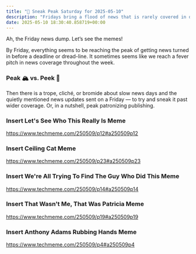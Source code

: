 ```yaml
---
title: "🔮 Sneak Peak Saturday for 2025-05-10"
description: "Fridays bring a flood of news that is rarely covered in depth."
date: 2025-05-10 18:30:40.858719+00:00
---
```


<!-- buttondown-editor-mode: fancy --><p>Ah, the Friday news dump. Let’s see the memes!</p><p>By Friday, everything seems to be reaching the peak of getting news turned in before a deadline or dread-line. It sometimes seems like we reach a fever pitch in news coverage throughout the week.</p><h3>Peak 🏔️ vs. Peek 👀</h3><p>Then there is a trope, cliché, or bromide about slow news days and the quietly mentioned news updates sent on a Friday — to try and sneak it past wider coverage. Or, in a nutshell, peak patronizing publishing.</p><h3>Insert Let's See Who This Really Is Meme</h3><p><a target="_blank" rel="noopener noreferrer nofollow" href="https://www.techmeme.com/250509/p12#a250509p12">https://www.techmeme.com/250509/p12#a250509p12</a></p><h3>Insert Ceiling Cat Meme</h3><p><a target="_blank" rel="noopener noreferrer nofollow" href="https://www.techmeme.com/250509/p23#a250509p23">https://www.techmeme.com/250509/p23#a250509p23</a></p><h3>Insert We're All Trying To Find The Guy Who Did This Meme</h3><p><a target="_blank" rel="noopener noreferrer nofollow" href="https://www.techmeme.com/250509/p14#a250509p14">https://www.techmeme.com/250509/p14#a250509p14</a></p><h3>Insert That Wasn't Me, That Was Patricia Meme</h3><p><a target="_blank" rel="noopener noreferrer nofollow" href="https://www.techmeme.com/250509/p19#a250509p19">https://www.techmeme.com/250509/p19#a250509p19</a></p><h3>Insert Anthony Adams Rubbing Hands Meme</h3><p><a target="_blank" rel="noopener noreferrer nofollow" href="https://www.techmeme.com/250509/p4#a250509p4">https://www.techmeme.com/250509/p4#a250509p4</a></p>